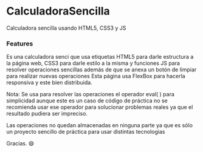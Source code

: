 # CalculadoraSencilla
Calculadora sencilla usando HTML5, CSS3 y JS
### Features

Es una calculadora senci	 que usa etiquetas HTML5 para darle estructura a la página web, CSS3 para darle estilo a la misma y funciones JS para resolver operaciones sencillas además de que se anexa un botón de limpiar para realizar nuevas operaciones
Esta página usa FlexBox para hacerla responsiva y este bien distribuida.

Nota: Se usa para resolver las operaciones el operador eval( ) para simplicidad aunque este es un caso de código de práctica no se recomienda usar ese operador para solucionar problemas reales ya que el resultado pudiera ser impreciso.

Las operaciones no quedan almacenadas en ninguna parte ya que es sólo un proyecto sencillo de práctica para usar distintas tecnologias

Gracias.
:smile:

